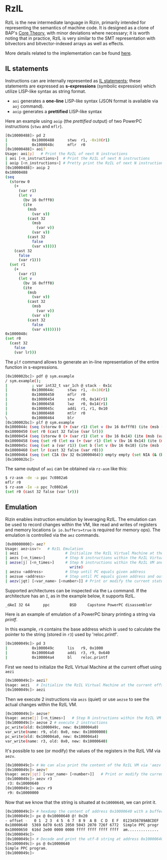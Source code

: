 # RzIL

RzIL is the new intermediate language in Rizin, primarily intended for representing the semantics of machine code. It is designed as a clone of BAP's [Core Theory](http://binaryanalysisplatform.github.io/bap/api/master/bap-core-theory/Bap_core_theory/), with minor deviations where necessary; it is worth noting that in practice, RzIL is very similar to the SMT representation with bitvectors and bitvector-indexed arrays as well as effects.

More details related to the implementation can be found [here](https://github.com/rizinorg/rizin/blob/dev/doc/rzil.md).

## IL statements

Instructions can are internally represented as [IL statements](https://github.com/rizinorg/rizin/blob/dev/librz/include/rz_il/rz_il_opcodes.h); these statements are expressed as **s-expressions** (symbolic expression) which utilize LISP-like syntax as string format. 

- `aoi` generates a **one-line** LISP-like syntax (JSON format is available via `aoj` command).
- `aoip` generates a **prettified** LISP-like syntax

Here an example using `aoip` (the *prettified* output) of two PowerPC instructions (`stwu` and `mflr`).

```bash
[0x10000488]> pd 2
|           0x10000488      stwu  r1, -0x10(r1)
|           0x1000048c      mflr  r0
[0x10000488]> aoi?
Usage: aoi[p]   # Print the RzIL of next N instructions
| aoi [<n_instructions>]  # Print the RzIL of next N instructions
| aoip [<n_instructions>] # Pretty print the RzIL of next N instructions
[0x10000488]> aoip 2
0x10000488
(seq
  (storew 0
    (+
      (var r1)
      (let v
        (bv 16 0xfff0)
        (ite
          (msb
            (var v))
          (cast 32
            (msb
              (var v))
            (var v))
          (cast 32
            false
            (var v)))))
    (cast 32
      false
      (var r1)))
  (set r1
    (+
      (var r1)
      (let v
        (bv 16 0xfff0)
        (ite
          (msb
            (var v))
          (cast 32
            (msb
              (var v))
            (var v))
          (cast 32
            false
            (var v)))))))
0x1000048c
(set r0
  (cast 32
    false
    (var lr)))
```

The `plf` command allows to generate an in-line representation of the entire function in s-expressions.

```bash
[0x100002bc]> pdf @ sym.example
/ sym.example();
|           ; var int32_t var_1ch @ stack - 0x1c
|           0x1000044c      stwu  r1, -0x10(r1)
|           0x10000450      mflr  r0
|           0x10000454      stw   r0, 0x14(r1)
|           0x10000458      lwz   r0, 0x14(r1)
|           0x1000045c      addi  r1, r1, 0x10
|           0x10000460      mtlr  r0
\           0x10000464      blr
[0x100002bc]> plf @ sym.example
0x1000044c (seq (storew 0 (+ (var r1) (let v (bv 16 0xfff0) (ite (msb (var v)) (cast 32 (msb (var v)) (var v)) (cast 32 false (var v))))) (cast 32 false (var r1))) (set r1 (+ (var r1) (let v (bv 16 0xfff0) (ite (msb (var v)) (cast 32 (msb (var v)) (var v)) (cast 32 false (var v)))))))
0x10000450 (set r0 (cast 32 false (var lr)))
0x10000454 (seq (storew 0 (+ (var r1) (let v (bv 16 0x14) (ite (msb (var v)) (cast 32 (msb (var v)) (var v)) (cast 32 false (var v))))) (cast 32 false (var r0))) empty)
0x10000458 (seq (set r0 (let ea (+ (var r1) (let v (bv 16 0x14) (ite (msb (var v)) (cast 32 (msb (var v)) (var v)) (cast 32 false (var v))))) (let loadw (loadw 0 32 (var ea)) (cast 32 false (var loadw))))) empty)
0x1000045c (seq (set a (var r1)) (set b (let v (bv 16 0x10) (ite (msb (var v)) (cast 32 (msb (var v)) (var v)) (cast 32 false (var v))))) empty (set r1 (+ (var a) (var b))) empty empty empty)
0x10000460 (set lr (cast 32 false (var r0)))
0x10000464 (seq (set CIA (bv 32 0x10000464)) empty empty (set NIA (& (bv 32 0xfffffffc) (var lr))) (jmp (var NIA)))
[0x100002bc]> 
```

The same output of `aoi` can be obtained via `rz-asm` like this:

```bash
$ rz-asm -de -a ppc 7c0802a6
mflr r0
$ rz-asm -Ie -a ppc 7c0802a6
(set r0 (cast 32 false (var lr)))
```

## Emulation

Rizin enables instruction emulation by leveraging RzIL. The emulation can be used to record changes within the VM, like read and writes of registers and memory locations (`e io.buffers=true` is required for memory ops). The emulation is controlled via the `aez` commands.

```bash
[0x00000000]> aez?
Usage: aez<isv?>   # RzIL Emulation
| aezi                     # Initialize the RzIL Virtual Machine at the current offset
| aezs [<n_times>]         # Step N instructions within the RzIL Virtual Machine
| aezse[j] [<n_times>]     # Step N instructions within the RzIL VM and output VM changes (read &
                             write)
| aezsu <address>          # Step until PC equals given address
| aezsue <address>         # Step until PC equals given address and output VM changes (read & write)
| aezv[jqt] [<var_name> [<number>]] # Print or modify the current status of the RzIL Virtual Machine
```

Supported architectures can be inspected via the `La` command. If the architecture has an `I`, as in the example below, it supports RzIL.

```bash
_dAeI 32 64      ppc         BSD     Capstone PowerPC disassembler
```

Here is an example of emulation of a PowerPC binary printing a string via *printf*.

In this example, `r9` contains the base address which is used to calculate the pointer to the string (stored in `r3`) used by 'reloc.printf'.

```bash
[0x1000049c]> pd 3
|           0x1000049c      lis   r9, 0x1000
|           0x100004a0      addi  r3, r9, 0x640
|           0x100004a4      bl    reloc.printf
```

First we need to initialize the RzIL Virtual Machine at the current offset using `aezi`

```bash
[0x1000049c]> aezi?
Usage: aezi   # Initialize the RzIL Virtual Machine at the current offset
[0x1000049c]> aezi
```

Then we execute 2 instructions via `aezs` (quiet) or use `aezse` to see the actual changes within the RzIL VM.

```bash
[0x1000049c]> aezse?
Usage: aezse[j] [<n_times>]   # Step N instructions within the RzIL VM and output VM changes (read & write)
[0x1000049c]> aezse 2 # execute 2 instructions
pc_write(old: 0x1000049c, new: 0x100004a0)
var_write(name: r9, old: 0x0, new: 0x10000000)
pc_write(old: 0x100004a0, new: 0x100004a4)
var_write(name: r3, old: 0x0, new: 0x10000640)
```

It's possible to see (or modify) the values of the registers in the RzIL VM via `aezv`.

```bash
[0x1000049c]> # We can also print the content of the RzIL VM via 'aezv'
[0x1000049c]> aezv?
Usage: aezv[jqt] [<var_name> [<number>]]   # Print or modify the current status of the RzIL Virtual Machine
[0x1000049c]> aezv r3
 r3: 0x10000640
[0x1000049c]> aezv r9
 r9: 0x10000000
```

Now that we know that the string is situated at `0x10000640`, we can print it.

```bash
[0x1000049c]> # hexdump the content of address 0x10000640 with a buffer size of 0x20 bytes.
[0x1000049c]> px @ 0x10000640 @! 0x20
- offset -   0 1  2 3  4 5  6 7  8 9  A B  C D  E F  0123456789ABCDEF
0x10000640  5369 6d70 6c65 2050 5043 2070 726f 6772  Simple PPC progr
0x10000650  616d 2e00 0000 0000 ffff ffff ffff ffff  am..............
[0x1000049c]>
[0x1000049c]> # Decode and print the utf-8 string at address 0x10000640
[0x1000049c]> ps @ 0x10000640
Simple PPC program.
[0x1000049c]>
```
